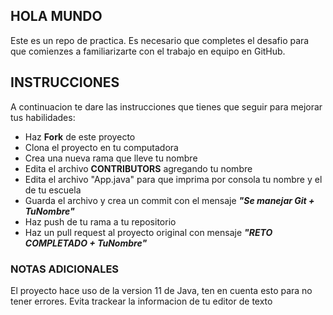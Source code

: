 ## HOLA MUNDO

Este es un repo de practica. Es necesario que completes el desafio para que comienzes a familiarizarte con el trabajo en equipo en GitHub.

## INSTRUCCIONES

A continuacion te dare las instrucciones que tienes que seguir para mejorar tus habilidades:

- Haz **Fork** de este proyecto
- Clona el proyecto en tu computadora
- Crea una nueva rama que lleve tu nombre
- Edita el archivo **CONTRIBUTORS** agregando tu nombre
- Edita el archivo "App.java" para que imprima por consola tu nombre y el de tu escuela
- Guarda el archivo y crea un commit con el mensaje ***"Se manejar Git + TuNombre"***
- Haz push de tu rama a tu repositorio
- Haz un pull request al proyecto original con mensaje ***"RETO COMPLETADO + TuNombre"***

### NOTAS ADICIONALES

El proyecto hace uso de la version 11 de Java, ten en cuenta esto para no tener errores.
Evita trackear la informacion de tu editor de texto